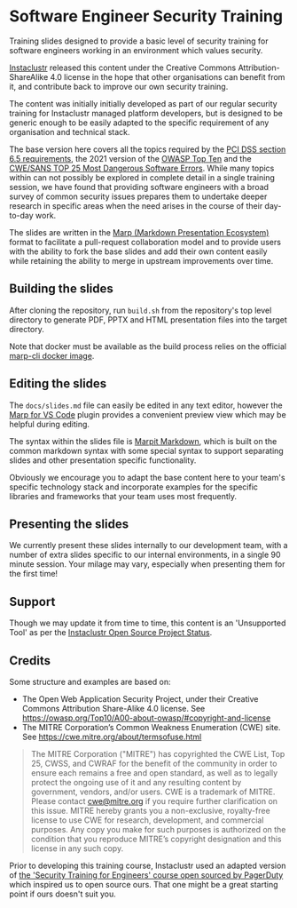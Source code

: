 # Software Engineer Security Training

Training slides designed to provide a basic level of security training for software engineers working in an environment which values security.

[Instaclustr](https://www.instaclustr.com/) released this content under the Creative Commons Attribution-ShareAlike 4.0 license in the hope that other organisations can benefit from it, and contribute back to improve our own security training.

The content was initially initially developed as part of our regular security training for Instaclustr managed platform developers, but is designed to be generic enough to be easily adapted to the specific requirement of any organisation and technical stack.

The base version here covers all the topics required by the [PCI DSS section 6.5 requirements](https://www.pcisecuritystandards.org/document_library), the 2021 version of the [OWASP Top Ten](https://owasp.org/Top10/) and the [CWE/SANS TOP 25 Most Dangerous Software Errors](https://www.sans.org/top25-software-errors/). While many topics within can not possibly be explored in complete detail in a single training session, we have found that providing software engineers with a broad survey of common security issues prepares them to undertake deeper research in specific areas when the need arises in the course of their day-to-day work.

The slides are written in the [Marp (Markdown Presentation Ecosystem)](https://marp.app/) format to facilitate a pull-request collaboration model and to provide users with the ability to fork the base slides and add their own content easily while retaining the ability to merge in upstream improvements over time.

## Building the slides

After cloning the repository, run `build.sh` from the repository's top level directory to generate PDF, PPTX and HTML presentation files into the target directory.

Note that docker must be available as the build process relies on the official [marp-cli docker image](https://github.com/marp-team/marp-cli/#docker).

## Editing the slides

The `docs/slides.md` file can easily be edited in any text editor, however the [Marp for VS Code](https://marketplace.visualstudio.com/items?itemName=marp-team.marp-vscode) plugin provides a convenient preview view which may be helpful during editing.

The syntax within the slides file is [Marpit Markdown](https://marpit.marp.app/markdown), which is built on the common markdown syntax with some special syntax to support separating slides and other presentation specific functionality.

Obviously we encourage you to adapt the base content here to your team's specific technology stack and incorporate examples for the specific libraries and frameworks that your team uses most frequently.

## Presenting the slides

We currently present these slides internally to our development team, with a number of extra slides specific to our internal environments, in a single 90 minute session. Your milage may vary, especially when presenting them for the first time!

## Support

Though we may update it from time to time, this content is an 'Unsupported Tool' as per the [Instaclustr Open Source Project Status](https://www.instaclustr.com/support/documentation/announcements/instaclustr-open-source-project-status/).

## Credits

Some structure and examples are based on:

- The Open Web Application Security Project, under their Creative Commons Attribution Share-Alike 4.0 license. See https://owasp.org/Top10/A00-about-owasp/#copyright-and-license
- The MITRE Corporation’s Common Weakness Enumeration (CWE) site. See https://cwe.mitre.org/about/termsofuse.html


>  The MITRE Corporation ("MITRE") has copyrighted the CWE List, Top 25, CWSS, and CWRAF for the benefit of the community in order to ensure each remains a free and open standard, as well as to legally protect the ongoing use of it and any resulting content by government, vendors, and/or users. CWE is a trademark of MITRE. Please contact cwe@mitre.org if you require further clarification on this issue.
>  MITRE hereby grants you a non-exclusive, royalty-free license to use CWE for research, development, and commercial purposes. Any copy you make for such purposes is authorized on the condition that you reproduce MITRE’s copyright designation and this license in any such copy.

Prior to developing this training course, Instaclustr used an adapted
version of [the 'Security Training for Engineers' course open sourced by PagerDuty](https://github.com/PagerDuty/security-training/blob/master/docs/for_engineers/index.md) which inspired us to open source ours. That one might be a great starting point if ours doesn't suit you.
